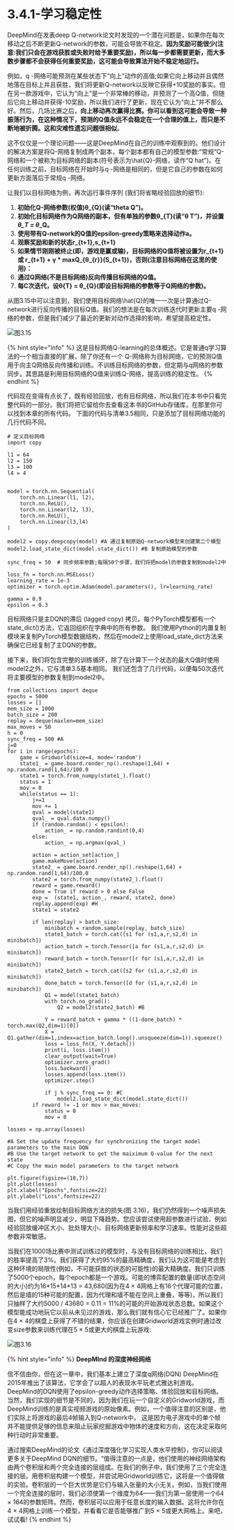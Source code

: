 # 3.4.1-学习稳定性

DeepMind在发表deep Q-network论文时发现的一个潜在问题是，如果你在每次移动之后不断更新Q-network的参数，可能会导致不稳定。**因为奖励可能很少\(注意:我们只会在游戏获胜或失败时给予重要奖励\)，所以每一步都需要更新，而大多数步骤都不会获得任何重要奖励，这可能会导致算法开始不稳定地运行。**

例如，q -网络可能预测在某些状态下“向上”动作的高值;如果它向上移动并且偶然地落在目标上并且获胜，我们将更新Q-network以反映它获得+10奖励的事实。但在另一款游戏中，它认为“向上”是一个非常棒的移动，并预测了一个高Q值，但随后它向上移动并获得-10奖励，所以我们进行了更新，现在它认为“向上”并不那么好。然后，几场比赛之后，**向上移动再次赢得比赛。你可以看到这可能会导致一种振荡行为，在这种情况下，预测的Q值永远不会稳定在一个合理的值上，而只是不断地被折腾。这和灾难性遗忘问题很相似**。

这不仅仅是一个理论问题——这是DeepMind在自己的训练中观察到的。他们设计的解决方案是将Q-网络复制成两个副本，每个副本都有自己的模型参数:“常规”Q-网络和一个被称为目标网络的副本\(符号表示为\hat{Q}-网络，读作“Q hat”\)。在任何训练之前，目标网络在开始时与q -网络是相同的，但是它自己的参数在如何更新方面落后于常规q -网络。

让我们以目标网络为例，再次运行事件序列 \(我们将省略经验回放的细节\):

1. **初始化Q-网络参数\(权值\)θ\_{Q}\(读“theta Q”\)。** 
2. **初始化目标网络作为Q网络的副本，但有单独的参数θ\_{T}\(读“θ T”\)**_**，**_**并设置**_**θ\_T = θ**_**\_Q。** 
3. **使用带有Q-network的Q值的epsilon-greedy策略来选择动作a。** 
4. **观察奖励和新的状态r\_{t+1},s\_{t+1}**
5. **如果情节刚刚被终止\(即，游戏是赢或输\)，目标网络的Q值将被设置为r\_{t+1}或 r\_{t+1} + γ \* maxQ\_{θ\_{r}}\(S\_{t+1}\)，否则\(注意目标网络在这里的使用\)：**
6. **通过Q网络\(不是目标网络\)反向传播目标网络的Q值。** 
7. **每C次迭代，设θ{T} = θ\_{Q}\(即设目标网络的参数等于Q网络的参数\)。**

从图3.15中可以注意到，我们使用目标网络\hat{Q}的唯一一次是计算通过Q-network进行反向传播的目标Q值。我们的想法是在每次训练迭代时更新主要q -网络的参数，但是我们减少了最近的更新对动作选择的影响，希望提高稳定性。

![&#x56FE;3.15](../../.gitbook/assets/image%20%2883%29.png)

{% hint style="info" %}
这是目标网络Q-learning的总体概述。它是普通q学习算法的一个相当直接的扩展，除了你还有一个 Q-网络称为目标网络，它的预测Q值用于向主Q网络反向传播和训练。不训练目标网络的参数，但定期与q网络的参数同步。其思路是利用目标网络的Q值来训练Q-网络，提高训练的稳定性。
{% endhint %}

代码现在变得有点长了，既有经验回放，也有目标网络，所以我们在本书中只看完整代码的一部分。我们将把它留给你去查看这本书的GitHub存储库，在那里你可以找到本章的所有代码。 下面的代码与清单3.5相同，只是添加了目标网络功能的几行代码不同。



```text
# 定义目标网络
import copy

l1 = 64
l2 = 150
l3 = 100
l4 = 4


model = torch.nn.Sequential(
    torch.nn.Linear(l1, l2),
    torch.nn.ReLU(),
    torch.nn.Linear(l2, l3),
    torch.nn.ReLU(),
    torch.nn.Linear(l3,l4)
)

model2 = copy.deepcopy(model) #A 通过复制原始Q-network模型来创建第二个模型
model2.load_state_dict(model.state_dict()) #B 复制原始模型的参数

sync_freq = 50  # 同步频率参数;每隔50个步骤，我们将把model的参数复制到model2中

loss_fn = torch.nn.MSELoss()
learning_rate = 1e-3
optimizer = torch.optim.Adam(model.parameters(), lr=learning_rate)

gamma = 0.9
epsilon = 0.3
```

目标网络只是主DQN的滞后 \(lagged copy\) 拷贝。每个PyTorch模型都有一个state\_dict\(\)方法，它返回组织在字典中的所有参数。 我们使用Python的内置复制模块来复制PyTorch模型数据结构，然后在model2上使用load\_state\_dict方法来确保它已经复制了主DQN的参数。

接下来，我们将包含完整的训练循环，除了在计算下一个状态的最大Q值时使用model2之外，它与清单3.5基本相同。 我们还包含了几行代码，以便每50次迭代将主要模型的参数复制到model2中。

```text
from collections import deque
epochs = 5000
losses = []
mem_size = 1000
batch_size = 200
replay = deque(maxlen=mem_size)
max_moves = 50
h = 0
sync_freq = 500 #A
j=0
for i in range(epochs):
    game = Gridworld(size=4, mode='random')
    state1_ = game.board.render_np().reshape(1,64) + np.random.rand(1,64)/100.0
    state1 = torch.from_numpy(state1_).float()
    status = 1
    mov = 0
    while(status == 1): 
        j+=1
        mov += 1
        qval = model(state1)
        qval_ = qval.data.numpy()
        if (random.random() < epsilon):
            action_ = np.random.randint(0,4)
        else:
            action_ = np.argmax(qval_)
        
        action = action_set[action_]
        game.makeMove(action)
        state2_ = game.board.render_np().reshape(1,64) + np.random.rand(1,64)/100.0
        state2 = torch.from_numpy(state2_).float()
        reward = game.reward()
        done = True if reward > 0 else False
        exp =  (state1, action_, reward, state2, done)
        replay.append(exp) #H
        state1 = state2
        
        if len(replay) > batch_size:
            minibatch = random.sample(replay, batch_size)
            state1_batch = torch.cat([s1 for (s1,a,r,s2,d) in minibatch])
            action_batch = torch.Tensor([a for (s1,a,r,s2,d) in minibatch])
            reward_batch = torch.Tensor([r for (s1,a,r,s2,d) in minibatch])
            state2_batch = torch.cat([s2 for (s1,a,r,s2,d) in minibatch])
            done_batch = torch.Tensor([d for (s1,a,r,s2,d) in minibatch])
            Q1 = model(state1_batch) 
            with torch.no_grad():
                Q2 = model2(state2_batch) #B
            
            Y = reward_batch + gamma * ((1-done_batch) * torch.max(Q2,dim=1)[0])
            X = Q1.gather(dim=1,index=action_batch.long().unsqueeze(dim=1)).squeeze()
            loss = loss_fn(X, Y.detach())
            print(i, loss.item())
            clear_output(wait=True)
            optimizer.zero_grad()
            loss.backward()
            losses.append(loss.item())
            optimizer.step()
            
            if j % sync_freq == 0: #C
                model2.load_state_dict(model.state_dict())
        if reward != -1 or mov > max_moves:
            status = 0
            mov = 0
        
losses = np.array(losses)

#A Set the update frequency for synchronizing the target model parameters to the main DQN
#B Use the target network to get the maiximum Q-value for the next state
#C Copy the main model parameters to the target network
```

```text
plt.figure(figsize=(10,7))
plt.plot(losses)
plt.xlabel("Epochs",fontsize=22)
plt.ylabel("Loss",fontsize=22)
```

当我们用经验重放绘制目标网络方法的损失\(图 3.16\)，我们仍然得到一个噪声损失图，但它的噪声明显减少，明显下降趋势。您应该尝试使用超参数进行试验，例如经验回放缓冲区大小、批处理大小、目标网络更新频率和学习速率。性能对这些超参数非常敏感。

当我们在1000场比赛中测试训练过的模型时，与没有目标网络的训练相比，我们的胜率提高了3%。我们获得了大约95%的最高精确度，我们认为这可能是考虑到这种环境的局限性\(例如，不可能获胜的状态的可能性\)的最大精确度。我们只训练了5000个epoch，每个epoch都是一个游戏。可能的博弈配置的数量\(即状态空间的大小\)约为16\*15\*14\*13 = 43,680\(因为在4 × 4网格上有16个代理可能的位置，然后是墙的15种可能的配置，因为代理和墙不能在空间上重叠，等等\)，所以我们只抽样了大约5000 / 43680 = 0.11 = 11%的可能的开始游戏状态总数。如果这个模型能成功地玩它以前从未见过的游戏，那么我们就有信心它已经推广了。如果你在4 × 4的棋盘上获得了不错的结果，你应该在创建Gridworld游戏实例时通过改变size参数来训练代理在5 × 5或更大的棋盘上玩游戏:

![&#x56FE;3.16](../../.gitbook/assets/image%20%2894%29.png)

{% hint style="info" %}
**DeepMInd 的深度神经网络**

信不信由你，但在这一章中，我们基本上建立了深度q网络\(DQN\) DeepMind在2015年推出了该算法，它学会了以超人的表现水平玩老式雅达利游戏。DeepMind的DQN使用了epsilon-greedy动作选择策略、体验回放和目标网络。当然，我们实现的细节是不同的，因为我们在玩一个自定义的Gridworld游戏，而DeepMind训练的是真实视频游戏的原始像素。例如，一个值得注意的区别是，他们实际上将游戏的最后4帧输入到Q-network中。 这是因为电子游戏中的单个帧并不能提供足够的信息来阻止玩家挖掘游戏中物体的速度和方向，这在决定采取何种行动时非常重要。

通过搜索DeepMind的论文《通过深度强化学习实现人类水平控制》，你可以阅读更多关于DeepMind DQN的细节。“值得注意的一点是，他们使用的神经网络架构由两个卷积层和两个完全连接的层组成。在我们的例子中，我们使用了三个完全连接的层。用卷积层构建一个模型，并尝试用Gridworld训练它，这将是一个值得做的实验。卷积层的一个巨大优势是它们与输入张量的大小无关。例如，当我们使用一个完全连接的层时，我们必须使第一个维度为64——我们为第一层使用一个64 × 164的参数矩阵。然而，卷积层可以应用于任意长度的输入数据。这将允许你在4 × 4网格上训练一个模型，并看看它是否能够推广到5 × 5或更大网格上。来吧，试试看!
{% endhint %}







